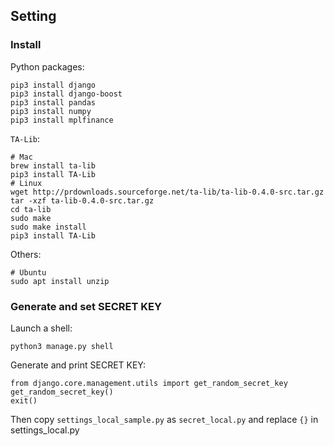 ## Setting
### Install
Python packages:
```
pip3 install django
pip3 install django-boost
pip3 install pandas
pip3 install numpy
pip3 install mplfinance
```
`TA-Lib`:
```
# Mac
brew install ta-lib
pip3 install TA-Lib
# Linux
wget http://prdownloads.sourceforge.net/ta-lib/ta-lib-0.4.0-src.tar.gz
tar -xzf ta-lib-0.4.0-src.tar.gz
cd ta-lib
sudo make
sudo make install
pip3 install TA-Lib
```
Others:
```
# Ubuntu
sudo apt install unzip
```

### Generate and set SECRET KEY
Launch a shell:
```
python3 manage.py shell
```
Generate and print SECRET KEY:
```
from django.core.management.utils import get_random_secret_key
get_random_secret_key()
exit()
```
Then copy `settings_local_sample.py` as `secret_local.py` and replace `{}` in settings_local.py



